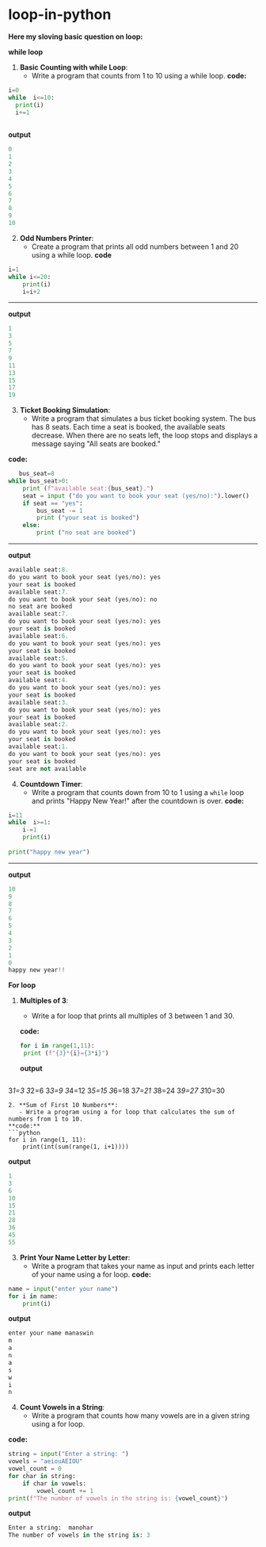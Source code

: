 # loop-in-python

**Here my sloving basic question on loop:**

**while loop**

1. **Basic Counting with while Loop**:
   - Write a program that counts from 1 to 10 using a while loop.
 **code:** 
  ```python
i=0
while  i<=10:
    print(i)
    i+=1
    
```
**output**
```python
0
1
2
3
4
5
6
7
8
9
10
```
2. **Odd Numbers Printer**:
   - Create a program that prints all odd numbers between 1 and 20 using a while loop.
**code**
```python
i=1
while i<=20:
    print(i)
    i=i+2
```
---
**output**
```python
1
3
5
7
9
11
13
15
17
19
```
3. **Ticket Booking Simulation**:
   - Write a program that simulates a bus ticket booking system. The bus has 8 seats. Each time a seat is booked, the available seats decrease. When there are no seats left, the loop stops and displays a message saying "All seats are booked."

**code:**
```python
   bus_seat=8
while bus_seat>0:
    print (f"available seat:{bus_seat}.")
    seat = input ("do you want to book your seat (yes/no):").lower()
    if seat == "yes":
        bus_seat -= 1
        print ("your seat is booked")
    else:
        print ("no seat are booked")
```
---
**output**
```python
available seat:8.
do you want to book your seat (yes/no): yes
your seat is booked
available seat:7.
do you want to book your seat (yes/no): no
no seat are booked
available seat:7.
do you want to book your seat (yes/no): yes
your seat is booked
available seat:6.
do you want to book your seat (yes/no): yes
your seat is booked
available seat:5.
do you want to book your seat (yes/no): yes
your seat is booked
available seat:4.
do you want to book your seat (yes/no): yes
your seat is booked
available seat:3.
do you want to book your seat (yes/no): yes
your seat is booked
available seat:2.
do you want to book your seat (yes/no): yes
your seat is booked
available seat:1.
do you want to book your seat (yes/no): yes
your seat is booked
seat are not available
```
4. **Countdown Timer**:
   - Write a program that counts down from 10 to 1 using a `while` loop and prints "Happy New Year!" after the countdown is over.
**code:**
```python
i=11
while  i>=1:
    i-=1
    print(i)
    
print("happy new year")
```
---
**output**
```python
10
9
8
7
6
5
4
3
2
1
0
happy new year!!
```

**For loop**

1. **Multiples of 3**:
   - Write a for loop that prints all multiples of 3 between 1 and 30.
  
   **code:**
   ```python
   for i in range(1,11):
    print (f"{3}*{i}={3*i}")
   ```
   **output**
   ```python
3*1=3
3*2=6
3*3=9
3*4=12
3*5=15
3*6=18
3*7=21
3*8=24
3*9=27
3*10=30
```
2. **Sum of First 10 Numbers**:
   - Write a program using a for loop that calculates the sum of numbers from 1 to 10.
**code:**
```python
for i in range(1, 11):
    print(int(sum(range(1, i+1))))
```
**output**
```python
1
3
6
10
15
21
28
36
45
55
```
3. **Print Your Name Letter by Letter**:
   - Write a program that takes your name as input and prints each letter of your name using a for loop.
**code:**
```python
name = input("enter your name") 
for i in name:
    print(i)
```
**output**
```python
enter your name manaswin
m
a
n
a
s
w
i
n
```
4. **Count Vowels in a String**:
   - Write a program that counts how many vowels are in a given string using a for loop.

**code:**
```python
string = input("Enter a string: ")
vowels = "aeiouAEIOU"
vowel_count = 0
for char in string:
    if char in vowels:
        vowel_count += 1
print(f"The number of vowels in the string is: {vowel_count}")
```
**output**
```python
Enter a string:  manohar
The number of vowels in the string is: 3
```

